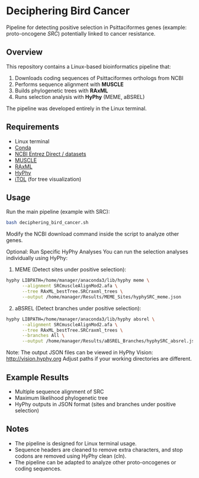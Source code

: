 # Deciphering Bird Cancer

Pipeline for detecting positive selection in Psittaciformes genes (example: proto-oncogene *SRC*) potentially linked to cancer resistance.

## Overview

This repository contains a Linux-based bioinformatics pipeline that:

1. Downloads coding sequences of Psittaciformes orthologs from NCBI  
2. Performs sequence alignment with **MUSCLE**  
3. Builds phylogenetic trees with **RAxML**  
4. Runs selection analysis with **HyPhy** (MEME, aBSREL)  

The pipeline was developed entirely in the Linux terminal.


## Requirements

- Linux terminal  
- [Conda](https://docs.conda.io/en/latest/)  
- [NCBI Entrez Direct / datasets](https://www.ncbi.nlm.nih.gov/books/NBK179288/)  
- [MUSCLE](https://www.drive5.com/muscle/)  
- [RAxML](https://cme.h-its.org/exelixis/web/software/raxml/)  
- [HyPhy](https://github.com/veg/hyphy)  
- [iTOL](https://itol.embl.de/) (for tree visualization)


## Usage

Run the main pipeline (example with SRC):

```bash
bash deciphering_bird_cancer.sh
```
Modify the NCBI download command inside the script to analyze other genes.

Optional: Run Specific HyPhy Analyses
You can run the selection analyses individually using HyPhy:

1. MEME (Detect sites under positive selection):

```bash
hyphy LIBPATH=/home/manager/anaconda3/lib/hyphy meme \
      --alignment SRCmuscleAlignMod2.afa \
      --tree RAxML_bestTree.SRCraxml_trees \
      --output /home/manager/Results/MEME_Sites/hyphySRC_meme.json
```
2. aBSREL (Detect branches under positive selection):

```bash
hyphy LIBPATH=/home/manager/anaconda3/lib/hyphy absrel \
      --alignment SRCmuscleAlignMod2.afa \
      --tree RAxML_bestTree.SRCraxml_trees \
      --branches All \
      --output /home/manager/Results/aBSREL_Branches/hyphySRC_absrel.json
```
Note: The output JSON files can be viewed in HyPhy Vision: http://vision.hyphy.org
Adjust paths if your working directories are different.

## Example Results
- Multiple sequence alignment of SRC
- Maximum likelihood phylogenetic tree
- HyPhy outputs in JSON format (sites and branches under positive selection)

## Notes
- The pipeline is designed for Linux terminal usage.
- Sequence headers are cleaned to remove extra characters, and stop codons are removed using HyPhy clean (cln).
- The pipeline can be adapted to analyze other proto-oncogenes or coding sequences.